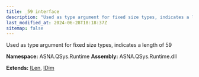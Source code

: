 ```yaml
---
title: _59 interface
description: "Used as type argument for fixed size types, indicates a length of 59  "
last_modified_at: 2024-06-28T18:18:37Z
sitemap: false
---
```


Used as type argument for fixed size types, indicates a length of 59 

**Namespace:** ASNA.QSys.Runtime
**Assembly:** ASNA.QSys.Runtime.dll

**Extends:** [ILen](/reference/runtime/qsys-runtime/i-len.html), [IDim](/reference/runtime/qsys-runtime/i-dim.html)
<br>
<br>
